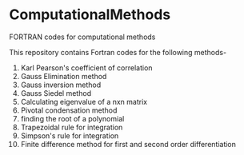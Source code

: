 # ComputationalMethods
FORTRAN codes for computational methods

This repository contains Fortran codes for the following methods-
1) Karl Pearson's coefficient of correlation
2) Gauss Elimination method
3) Gauss inversion method
4) Gauss Siedel method
5) Calculating eigenvalue of a nxn matrix
6) Pivotal condensation method
7) finding the root of a polynomial
8) Trapezoidal rule for integration
9) Simpson's rule for integration
10) Finite difference method for first and second order differentiation
